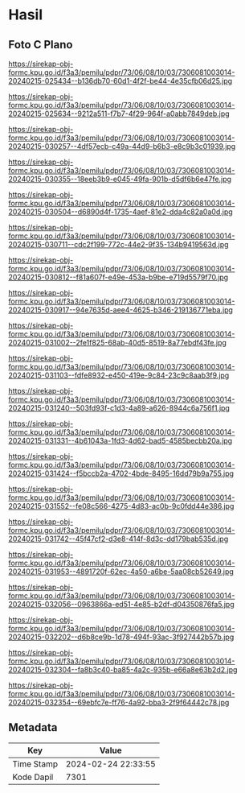 # Hasil

## Foto C Plano

https://sirekap-obj-formc.kpu.go.id/f3a3/pemilu/pdpr/73/06/08/10/03/7306081003014-20240215-025434--b136db70-60d1-4f2f-be44-4e35cfb06d25.jpg

https://sirekap-obj-formc.kpu.go.id/f3a3/pemilu/pdpr/73/06/08/10/03/7306081003014-20240215-025634--9212a511-f7b7-4f29-964f-a0abb7849deb.jpg

https://sirekap-obj-formc.kpu.go.id/f3a3/pemilu/pdpr/73/06/08/10/03/7306081003014-20240215-030257--4df57ecb-c49a-44d9-b6b3-e8c9b3c01939.jpg

https://sirekap-obj-formc.kpu.go.id/f3a3/pemilu/pdpr/73/06/08/10/03/7306081003014-20240215-030355--18eeb3b9-e045-49fa-901b-d5df6b6e47fe.jpg

https://sirekap-obj-formc.kpu.go.id/f3a3/pemilu/pdpr/73/06/08/10/03/7306081003014-20240215-030504--d6890d4f-1735-4aef-81e2-dda4c82a0a0d.jpg

https://sirekap-obj-formc.kpu.go.id/f3a3/pemilu/pdpr/73/06/08/10/03/7306081003014-20240215-030711--cdc2f199-772c-44e2-9f35-134b9419563d.jpg

https://sirekap-obj-formc.kpu.go.id/f3a3/pemilu/pdpr/73/06/08/10/03/7306081003014-20240215-030812--f81a607f-e49e-453a-b9be-e719d5579f70.jpg

https://sirekap-obj-formc.kpu.go.id/f3a3/pemilu/pdpr/73/06/08/10/03/7306081003014-20240215-030917--94e7635d-aee4-4625-b346-219136771eba.jpg

https://sirekap-obj-formc.kpu.go.id/f3a3/pemilu/pdpr/73/06/08/10/03/7306081003014-20240215-031002--2fe1f825-68ab-40d5-8519-8a77ebdf43fe.jpg

https://sirekap-obj-formc.kpu.go.id/f3a3/pemilu/pdpr/73/06/08/10/03/7306081003014-20240215-031103--fdfe8932-e450-419e-9c84-23c9c8aab3f9.jpg

https://sirekap-obj-formc.kpu.go.id/f3a3/pemilu/pdpr/73/06/08/10/03/7306081003014-20240215-031240--503fd93f-c1d3-4a89-a626-8944c6a756f1.jpg

https://sirekap-obj-formc.kpu.go.id/f3a3/pemilu/pdpr/73/06/08/10/03/7306081003014-20240215-031331--4b61043a-1fd3-4d62-bad5-4585becbb20a.jpg

https://sirekap-obj-formc.kpu.go.id/f3a3/pemilu/pdpr/73/06/08/10/03/7306081003014-20240215-031424--f5bccb2a-4702-4bde-8495-16dd79b9a755.jpg

https://sirekap-obj-formc.kpu.go.id/f3a3/pemilu/pdpr/73/06/08/10/03/7306081003014-20240215-031552--fe08c566-4275-4d83-ac0b-9c0fdd44e386.jpg

https://sirekap-obj-formc.kpu.go.id/f3a3/pemilu/pdpr/73/06/08/10/03/7306081003014-20240215-031742--45f47cf2-d3e8-414f-8d3c-dd179bab535d.jpg

https://sirekap-obj-formc.kpu.go.id/f3a3/pemilu/pdpr/73/06/08/10/03/7306081003014-20240215-031953--4891720f-62ec-4a50-a6be-5aa08cb52649.jpg

https://sirekap-obj-formc.kpu.go.id/f3a3/pemilu/pdpr/73/06/08/10/03/7306081003014-20240215-032056--0963866a-ed51-4e85-b2df-d04350876fa5.jpg

https://sirekap-obj-formc.kpu.go.id/f3a3/pemilu/pdpr/73/06/08/10/03/7306081003014-20240215-032202--d6b8ce9b-1d78-494f-93ac-3f927442b57b.jpg

https://sirekap-obj-formc.kpu.go.id/f3a3/pemilu/pdpr/73/06/08/10/03/7306081003014-20240215-032304--fa8b3c40-ba85-4a2c-935b-e66a8e63b2d2.jpg

https://sirekap-obj-formc.kpu.go.id/f3a3/pemilu/pdpr/73/06/08/10/03/7306081003014-20240215-032354--69ebfc7e-ff76-4a92-bba3-2f9f64442c78.jpg


## Metadata

| Key        | Value               |
| ---------- | ------------------- |
| Time Stamp | 2024-02-24 22:33:55 |
| Kode Dapil | 7301                |



